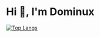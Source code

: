 <h1 align="left">Hi 👋, I'm Dominux</h1>

[![Top Langs](https://github-readme-stats.vercel.app/api/top-langs/?username=dominux&hide=html,css,scss,sass,less,dockerfile,shell&langs_count=10)](https://github.com/anuraghazra/github-readme-stats)
